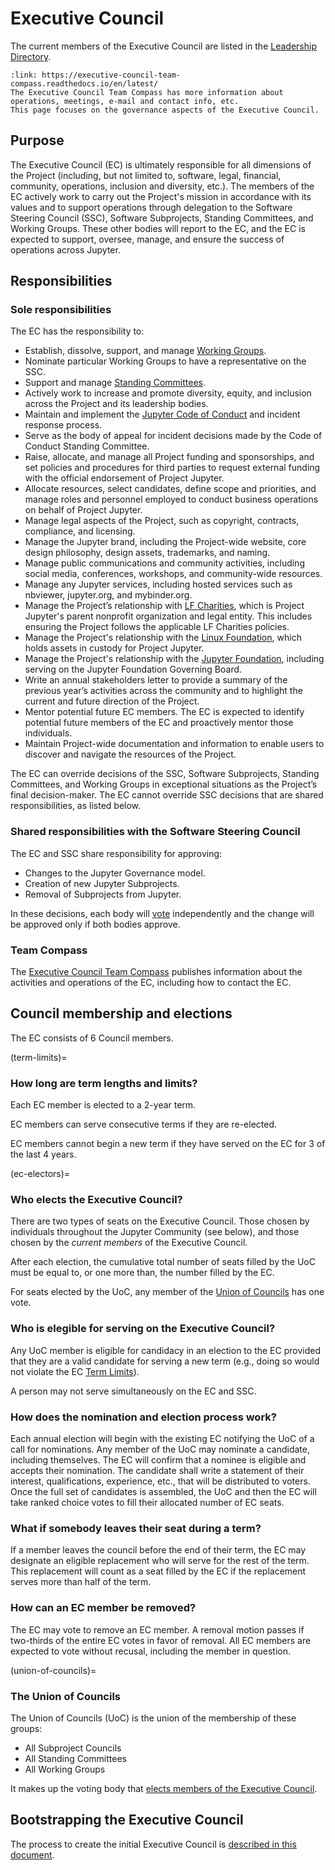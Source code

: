 # Executive Council

The current members of the Executive Council are listed in the [Leadership Directory](people).

```{card} Click here for the team compass. 🧭
:link: https://executive-council-team-compass.readthedocs.io/en/latest/
The Executive Council Team Compass has more information about operations, meetings, e-mail and contact info, etc.
This page focuses on the governance aspects of the Executive Council.
```

## Purpose

The Executive Council (EC) is ultimately responsible for all dimensions of the Project (including, but not limited to, software, legal, financial, community, operations, inclusion and diversity, etc.). The members of the EC actively work to carry out the Project's mission in accordance with its values and to support operations through delegation to the Software Steering Council (SSC), Software Subprojects, Standing Committees, and Working Groups. These other bodies will report to the EC, and the EC is expected to support, oversee, manage, and ensure the success of operations across Jupyter.

## Responsibilities

### Sole responsibilities

The EC has the responsibility to:

- Establish, dissolve, support, and manage [Working Groups](standing_committees_and_working_groups.md#working-groups).
- Nominate particular Working Groups to have a representative on the SSC.
- Support and manage [Standing Committees](standing_committees_and_working_groups.md#standing-committees).
- Actively work to increase and promote diversity, equity, and inclusion across the Project and its leadership bodies.
- Maintain and implement the [Jupyter Code of Conduct](conduct/code_of_conduct.md) and incident response process.
- Serve as the body of appeal for incident decisions made by the Code of Conduct Standing Committee.
- Raise, allocate, and manage all Project funding and sponsorships, and set policies and procedures for third parties to request external funding with the official endorsement of Project Jupyter.
- Allocate resources, select candidates, define scope and priorities, and manage roles and personnel employed to conduct business operations on behalf of Project Jupyter.
- Manage legal aspects of the Project, such as copyright, contracts, compliance, and licensing.
- Manage the Jupyter brand, including the Project-wide website, core design philosophy, design assets, trademarks, and naming.
- Manage public communications and community activities, including social media, conferences, workshops, and community-wide resources.
- Manage any Jupyter services, including hosted services such as nbviewer, jupyter.org, and mybinder.org.
- Manage the Project’s relationship with [LF Charities](https://lf-charities.org/), which is Project Jupyter's parent nonprofit organization and legal entity. This includes ensuring the Project follows the applicable LF Charities policies.
- Manage the Project's relationship with the [Linux Foundation](https://www.linuxfoundation.org/), which holds assets in custody for Project Jupyter.
- Manage the Project's relationship with the [Jupyter Foundation](./jupyter_foundation.md), including serving on the Jupyter Foundation Governing Board.
- Write an annual stakeholders letter to provide a summary of the previous year’s activities across the community and to highlight the current and future direction of the Project.
- Mentor potential future EC members. The EC is expected to identify potential future members of the EC and proactively mentor those individuals.
- Maintain Project-wide documentation and information to enable users to discover and navigate the resources of the Project.

The EC can override decisions of the SSC, Software Subprojects, Standing Committees, and Working Groups in exceptional situations as the Project’s final decision-maker. The EC cannot override SSC decisions that are shared responsibilities, as listed below.

### Shared responsibilities with the Software Steering Council

The EC and SSC share responsibility for approving:

- Changes to the Jupyter Governance model.
- Creation of new Jupyter Subprojects.
- Removal of Subprojects from Jupyter.

In these decisions, each body will [vote](decision_making.md) independently and the change will be approved only if both bodies approve.

### Team Compass

The [Executive Council Team Compass](https://executive-council-team-compass.readthedocs.io/en/latest/) publishes information about the activities and operations of the EC, including how to contact the EC.

## Council membership and elections

The EC consists of 6 Council members.

(term-limits)=
### How long are term lengths and limits?

Each EC member is elected to a 2-year term.

EC members can serve consecutive terms if they are re-elected.

EC members cannot begin a new term if they have served on the EC for 3 of the last 4 years.

(ec-electors)=
### Who elects the Executive Council?

There are two types of seats on the Executive Council. Those chosen by individuals throughout the Jupyter Community (see below), and those chosen by the _current members_ of the Executive Council.

After each election, the cumulative total number of seats filled by the UoC must be equal to, or one more than, the number filled by the EC.

For seats elected by the UoC, any member of the [Union of Councils](#union-of-councils) has one vote.

### Who is elegible for serving on the Executive Council?

Any UoC member is eligible for candidacy in an election to the EC provided that they are a valid candidate for serving a new term (e.g., doing so would not violate the EC [Term Limits](#term-limits)).

A person may not serve simultaneously on the EC and SSC.

### How does the nomination and election process work?

Each annual election will begin with the existing EC notifying the UoC of a call for nominations. Any member of the UoC may nominate a candidate, including themselves. The EC will confirm that a nominee is eligible and accepts their nomination. The candidate shall write a statement of their interest, qualifications, experience, etc., that will be distributed to voters. Once the full set of candidates is assembled, the UoC and then the EC will take ranked choice votes to fill their allocated number of EC seats.

### What if somebody leaves their seat during a term?

If a member leaves the council before the end of their term, the EC may designate an eligible replacement who will serve for the rest of the term. This replacement will count as a seat filled by the EC if the replacement serves more than half of the term.

### How can an EC member be removed?

The EC may vote to remove an EC member. A removal motion passes if two-thirds of the entire EC votes in favor of removal. All EC members are expected to vote without recusal, including the member in question.

(union-of-councils)=
### The Union of Councils

The Union of Councils (UoC) is the union of the membership of these groups:

- All Subproject Councils
- All Standing Committees
- All Working Groups

It makes up the voting body that [elects members of the Executive Council](#ec-electors).

## Bootstrapping the Executive Council

The process to create the initial Executive Council is [described in this document](bootstrapping_executive_council.md).
